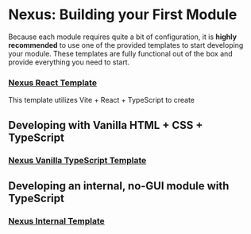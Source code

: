 # Nexus: Building your First Module

Because each module requires quite a bit of configuration, it is **highly recommended** to use one of the provided templates to start developing your module. These templates are fully functional out of the box and provide everything you need to start.



### [Nexus React Template](https://github.com/aarontburn/nexus-template-react) 
This template utilizes Vite + React + TypeScript to create 



## Developing with Vanilla HTML + CSS + TypeScript

### [Nexus Vanilla TypeScript Template](https://github.com/aarontburn/nexus-template-vanilla-ts)

## Developing an internal, no-GUI module with TypeScript
### [Nexus Internal Template](https://github.com/aarontburn/nexus-template-internal)
